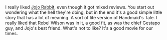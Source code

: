 I really liked <a href="https://www.metacritic.com/movie/jojo-rabbit">Jojo Rabbit</a>, even though it got mixed reviews. You start out wondering what the hell they're doing, but in the end it's a good simple little story that has a lot of meaning. A sort of lite version of Handmaid's Tale. I really liked that Rebel Wilson was in it, a good fit, as was the chief Gestapo guy, and Jojo's best friend. What's not to like? It's a good movie for our times. 
